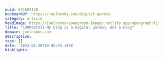 ```yaml
---
uuid: 645601130
bookmarkOf: https://joelhooks.com/digital-garden
category: article
headImage: https://joelhooks-opengraph-images.netlify.app/opengraph?title=%F0%9F%8C%B1%20My%20blog%20is%20a%20digital%20garden%2C%20not%20a%20blog&author=https%3A%2F%2Ftwitter.com%2Fjhooks&v=420
title: "\U0001F331 My blog is a digital garden, not a blog"
domain: joelhooks.com
description: 
tags: []
date: '2023-01-26T19:45:45.149Z'
highlights: 
---
```




